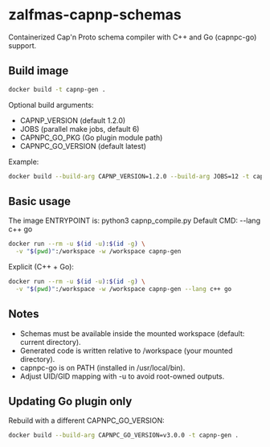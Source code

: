 # zalfmas-capnp-schemas

Containerized Cap'n Proto schema compiler with C++ and Go (capnpc-go) support.

## Build image

```bash
docker build -t capnp-gen .
```

Optional build arguments:

- CAPNP_VERSION (default 1.2.0)
- JOBS (parallel make jobs, default 6)
- CAPNPC_GO_PKG (Go plugin module path)
- CAPNPC_GO_VERSION (default latest)

Example:

```bash
docker build --build-arg CAPNP_VERSION=1.2.0 --build-arg JOBS=12 -t capnp-gen .
```

## Basic usage

The image ENTRYPOINT is: python3 capnp_compile.py
Default CMD: --lang c++ go

```bash
docker run --rm -u $(id -u):$(id -g) \
  -v "$(pwd)":/workspace -w /workspace capnp-gen
```

Explicit (C++ + Go):

```bash
docker run --rm -u $(id -u):$(id -g) \
  -v "$(pwd)":/workspace -w /workspace capnp-gen --lang c++ go
```

## Notes

- Schemas must be available inside the mounted workspace (default: current directory).
- Generated code is written relative to /workspace (your mounted directory).
- capnpc-go is on PATH (installed in /usr/local/bin).
- Adjust UID/GID mapping with -u to avoid root-owned outputs.

## Updating Go plugin only

Rebuild with a different CAPNPC_GO_VERSION:

```bash
docker build --build-arg CAPNPC_GO_VERSION=v3.0.0 -t capnp-gen .
```
